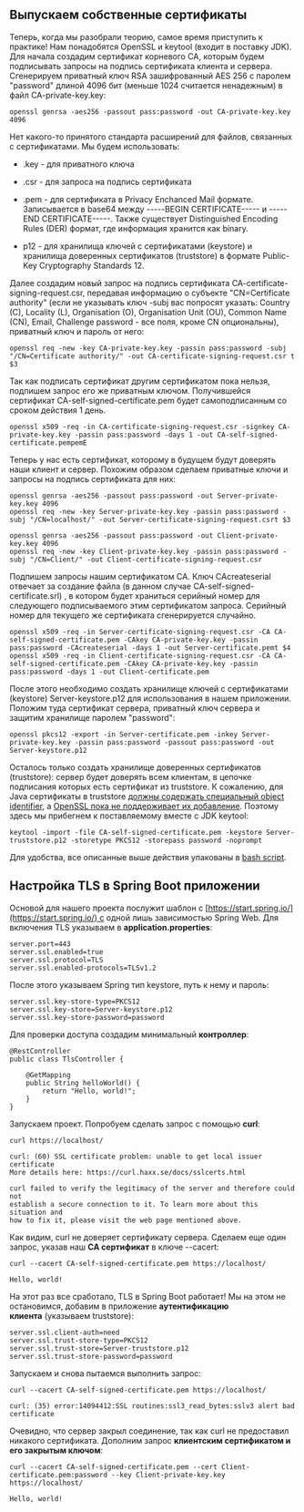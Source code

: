 ## Выпускаем собственные сертификаты

Теперь, когда мы разобрали теорию, самое время приступить к практике! Нам понадобятся OpenSSL и keytool (входит в поставку JDK). Для начала создадим сертификат корневого CA, которым будем подписывать запросы на подпись сертификата клиента и сервера. Сгенерируем приватный ключ RSA зашифрованный AES 256 с паролем "password" длиной 4096 бит (меньше 1024 считается ненадежным) в файл CA-private-key.key:

```
openssl genrsa -aes256 -passout pass:password -out CA-private-key.key 4096
```

Нет какого-то принятого стандарта расширений для файлов, связанных с сертификатами. Мы будем использовать:

-   .key - для приватного ключа
    
-   .csr - для запроса на подпись сертификата
    
-   .pem - для сертификата в Privacy Enchanced Mail формате. Записывается в base64 между -----BEGIN CERTIFICATE----- и -----END CERTIFICATE-----. Также существует Distinguished Encoding Rules (DER) формат, где информация хранится как binary.
    
-   p12 - для хранилища ключей с сертификатами (keystore) и хранилища доверенных сертификатов (truststore) в формате Public-Key Cryptography Standards 12.
    

Далее создадим новый запрос на подпись сертификата CA-certificate-signing-request.csr, передавая информацию о субъекте "CN=Certificate authority" (если не указывать ключ -subj вас попросят указать: Сountry (C), Locality (L), Organisation (O), Organisation Unit (OU), Common Name (CN), Email, Challenge password - все поля, кроме CN опциональны), приватный ключ и пароль от него:

```
openssl req -new -key CA-private-key.key -passin pass:password -subj "/CN=Certificate authority/" -out CA-certificate-signing-request.csr t $3
```

Так как подписать сертификат другим сертификатом пока нельзя, подпишем запрос его же приватным ключом. Получившейся сертификат CA-self-signed-certificate.pem будет самоподписанным со сроком действия 1 день.

```
openssl x509 -req -in CA-certificate-signing-request.csr -signkey CA-private-key.key -passin pass:password -days 1 -out CA-self-signed-certificate.pempemE
```

Теперь у нас есть сертификат, которому в будущем будут доверять наши клиент и сервер. Похожим образом сделаем приватные ключи и запросы на подпись сертификата для них:

```
openssl genrsa -aes256 -passout pass:password -out Server-private-key.key 4096
openssl req -new -key Server-private-key.key -passin pass:password -subj "/CN=localhost/" -out Server-certificate-signing-request.csrt $3

openssl genrsa -aes256 -passout pass:password -out Client-private-key.key 4096
openssl req -new -key Client-private-key.key -passin pass:password -subj "/CN=Client/" -out Client-certificate-signing-request.csr
```

Подпишем запросы нашим сертификатом CA. Ключ CAcreateserial отвечает за создание файла (в данном случае CA-self-signed-certificate.srl) , в котором будет храниться серийный номер для следующего подписываемого этим сертификатом запроса. Серийный номер для текущего же сертификата сгенерируется случайно.

```
openssl x509 -req -in Server-certificate-signing-request.csr -CA CA-self-signed-certificate.pem -CAkey CA-private-key.key -passin pass:password -CAcreateserial -days 1 -out Server-certificate.pemt $4
openssl x509 -req -in Client-certificate-signing-request.csr -CA CA-self-signed-certificate.pem -CAkey CA-private-key.key -passin pass:password -days 1 -out Client-certificate.pem
```

После этого необходимо создать хранилище ключей с сертификатами (keystore) Server-keystore.p12 для использования в нашем приложении. Положим туда сертификат сервера, приватный ключ сервера и защитим хранилище паролем "password":

```
openssl pkcs12 -export -in Server-certificate.pem -inkey Server-private-key.key -passin pass:password -passout pass:password -out Server-keystore.p12      
```

Осталось только создать хранилище доверенных сертификатов (truststore): сервер будет доверять всем клиентам, в цепочке подписания которых есть сертификат из truststore. К сожалению, для Java сертификаты в truststore [должны содержать специальный object identifier](https://github.com/kaikramer/keystore-explorer/issues/35#issuecomment-223837809), а [OpenSSL пока не поддерживает их добавление](https://github.com/openssl/openssl/issues/6684). Поэтому здесь мы прибегнем к поставляемому вместе с JDK keytool:

```
keytool -import -file CA-self-signed-certificate.pem -keystore Server-truststore.p12 -storetype PKCS12 -storepass password -noprompt    
```

Для удобства, все описанные выше действия упакованы в [bash script](https://gist.github.com/Xini1/bec10de6b85b1f77c534f8dd590ac8dc).

## Настройка TLS в Spring Boot приложении

Основой для нашего проекта послужит шаблон с [https://start.spring.io/](https://start.spring.io/) с одной лишь зависимостью Spring Web. Для включения TLS указываем в **application.properties**:

```
server.port=443
server.ssl.enabled=true
server.ssl.protocol=TLS
server.ssl.enabled-protocols=TLSv1.2
```

После этого указываем Spring тип keystore, путь к нему и пароль:

```
server.ssl.key-store-type=PKCS12
server.ssl.key-store=Server-keystore.p12
server.ssl.key-store-password=password
```

Для проверки доступа создадим минимальный **контроллер**:

```
@RestController
public class TlsController {

    @GetMapping
    public String helloWorld() {
        return "Hello, world!";
    }
}
```

Запускаем проект. Попробуем сделать запрос с помощью **curl**:

```
curl https://localhost/

curl: (60) SSL certificate problem: unable to get local issuer certificate
More details here: https://curl.haxx.se/docs/sslcerts.html

curl failed to verify the legitimacy of the server and therefore could not
establish a secure connection to it. To learn more about this situation and
how to fix it, please visit the web page mentioned above.
```

Как видим, curl не доверяет сертификату сервера. Сделаем еще один запрос, указав наш **CA сертификат** в ключе --cacert:

```
curl --cacert CA-self-signed-certificate.pem https://localhost/

Hello, world!
```

На этот раз все сработало, TLS в Spring Boot работает! Мы на этом не остановимся, добавим в приложение **аутентификацию клиента** (указываем truststore):

```
server.ssl.client-auth=need
server.ssl.trust-store-type=PKCS12
server.ssl.trust-store=Server-truststore.p12
server.ssl.trust-store-password=password
```

Запускаем и снова пытаемся выполнить запрос:

```
curl --cacert CA-self-signed-certificate.pem https://localhost/

curl: (35) error:14094412:SSL routines:ssl3_read_bytes:sslv3 alert bad certificate     
```

Очевидно, что сервер закрыл соединение, так как curl не предоставил никакого сертификата. Дополним запрос **клиентским сертификатом и его закрытым ключом**:

```
curl --cacert CA-self-signed-certificate.pem --cert Client-certificate.pem:password --key Client-private-key.key https://localhost/     

Hello, world!
```